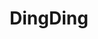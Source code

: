 ---
layout: home

title: DingDing
titleTemplate: 跨境电商前后台系统

hero:
  name: DingDing
  text: 跨境电商前后台系统
  tagline: 电商项目
  image: /doc/myphoto.jpg
  alt: DingDing
  actions:
    - theme: brand # 主题
      text: 开始
      link: /doc/index.md # 路由路径
      



features: # 介绍
  - icon: 😚
    title: DingDing跨境电商前后台系统
    details: 基于rollup打包和TypeScript开发
  - icon: 😋
    title: 按需引入
    details: 支持按需引入

---